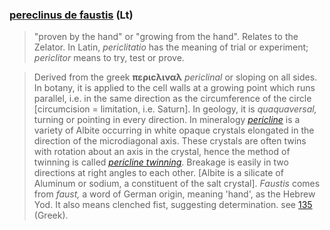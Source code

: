 ### [pereclinus de faustis](/latin?word=pereclinus+de+faustis) (Lt)
> "proven by the hand" or "growing from the hand". Relates to the Zelator. In Latin, *periclitatio* has the meaning of trial or experiment; *periclitor* means to try, test or prove. 

> Derived from the greek **περιcλιναλ** *periclinal* or sloping on all sides. In botany, it is applied to the cell walls at a growing point which runs parallel, i.e. in the same direction as the circumference of the circle [circumcision = limitation, i.e. Saturn]. In geology, it is *quaquaversal,* turning or pointing in every direction. In mineralogy *[pericline](https://en.wikipedia.org/wiki/Pericline)* is a variety of Albite occurring in white opaque crystals elongated in the direction of the microdiagonal axis. These crystals are often twins with rotation about an axis in the crystal, hence the method of twinning is called *[pericline twinning](http://www.tulane.edu/~sanelson/eens211/twinning.htm)*. Breakage is easily in two directions at right angles to each other. [Albite is a silicate of Aluminum or sodium, a constituent of the salt crystal]. *Faustis* comes from *faust,* a word of German origin, meaning 'hand', as the Hebrew Yod. It also means clenched fist, suggesting determination. see [135](135) (Greek).
